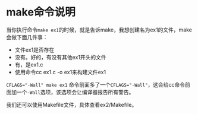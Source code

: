 # make命令说明

当你执行命令`make ex1`的时候，就是告诉make，我想创建名为ex1的文件，make会做下面几件事：

- 文件ex1是否存在
- 没有。好的，有没有其他ex1开头的文件
- 有，是ex1.c
- 使用命令cc ex1.c -o ex1来构建文件ex1

`CFLAGS="-Wall" make ex1` 命令前面多了一个`CFLAGS="-Wall"`，这会给cc命令前面加一个`-Wall`选项，该选项会让编译器报告所有警告。

我们还可以使用Makefile文件，具体查看ex2/Makefile。
